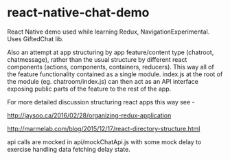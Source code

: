 # react-native-chat-demo
React Native demo used while learning Redux, NavigationExperimental. Uses GiftedChat lib.

Also an attempt at app structuring by app feature/content type (chatroot, chatmessage), rather 
than the usual structure by different react components (actions, components, containers, reducers). 
This way all of the feature functionality contained as a single module. index.js at the root of 
the module (eg. chatroom/index.js) can then act as an API interface exposing public parts of 
the feature to the rest of the app.

For more detailed discussion structuring react apps this way see -

http://jaysoo.ca/2016/02/28/organizing-redux-application

http://marmelab.com/blog/2015/12/17/react-directory-structure.html

api calls are mocked in api/mockChatApi.js with some mock delay to exercise handling data fetching
delay state.
